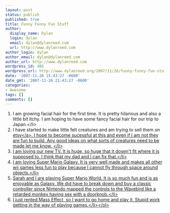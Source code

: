 ```yaml
---
layout: post
status: publish
published: true
title: Funny Funny Fun Stuff
author:
  display_name: Dylan
  login: dylan
  email: dylan@dylanreed.com
  url: http://www.dylanreed.com
author_login: dylan
author_email: dylan@dylanreed.com
author_url: http://www.dylanreed.com
wordpress_id: 485
wordpress_url: http://www.dylanreed.org/2007/11/26/funny-funny-fun-stuff/
date: '2007-11-26 15:43:27 -0600'
date_gmt: '2007-11-26 21:43:27 -0600'
categories:
- Awesome
tags: []
comments: []
---
```

<ol>
<li>I am growing facial hair for the first time. It is pretty hilarious and also a little bit itchy. I am hoping to have some fancy facial hair for our trip to Japan.<&#47;li>
<li>I have started to make little felt creatures and am trying to sell them on <a href="http:&#47;&#47;www.etsy.com&#47;shop.php?user_id=5066104" target="_blank">etsy<&#47;a>. I hope to become sucessful at this and even if I am not they are fun to build. Any good ideas on what sorts of creatures need to be made let me know. <&#47;li>
<li>I am loving our new TV. It is huge, so huge that it dosen't fit where it is supposed to. I think that my dad and I can fix that.<&#47;li>
<li>I am loving Super Mario Galaxy. It is very well made and makes all other wii games less fun to play because I cannot fly through space around objects.<&#47;li>
<li>Sarah and I are playing Super Mario World. It is so much fun and is as enjoyable as Galaxy. We did have to break down and buy a classic controller since Nintendo mapped the controls to the Wavebird like a retarded monkey having sex with a doorknob.<&#47;li>
<li>I just rented Mass Effect, so I want to go home and play it. Stupid work getting in the way of playing games.<&#47;li><&#47;ol></p>

